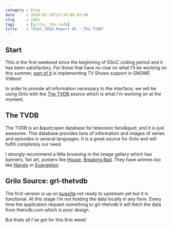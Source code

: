 ```yaml
---
category : blog
date     : 2014-05-24T23:34:00-03:00
slug     : 1403
tags     : [grilo, the-tvdb]
title    : "GSoC 2014 Report #1 - The TVDB"
---
```


## Start

This is the first weekend since the beginning of GSoC coding period and
it has been satisfactory. For those that have no clue on what I'll be
working on this summer, [part of
it](https://wiki.gnome.org/Outreach/SummerOfCode/2014/Projects/VictorToso_VideosAndMusicWithGrilo)
is implementing TV Shows support in GNOME Videos!

In order to provide all information necessary to the interface, we will
be using Grilo with the [The TVDB](http://thetvdb.com/) source which is
what I'm working on at the moment.

## The TVDB

The TVDB is an &amp;quot;open database for television fans&amp;quot; and
it is just awesome. This database provides tons of information and
images of series and episodes in several languages. It is a great source
for Grilo and will fulfill completely our need.

I strongly recommend a little browsing in the image gallery which has
banners, fan art, posters like
[House](http://thetvdb.com/?tab=series&amp;amp;id=73255), [Breaking
Bad](http://thetvdb.com/?tab=series&amp;amp;id=81189&amp;amp;lid=7).
They have animes too like
[Naruto](http://thetvdb.com/?tab=series&amp;amp;id=78857&amp;amp;lid=7)
or
[Evangelion](http://thetvdb.com/?tab=series&amp;amp;id=70350&amp;amp;lid=7).

## Grilo Source: grl-thetvdb

The first version is up on
[bugzilla](https://bugzilla.gnome.org/show_bug.cgi?id=672933) not ready
to upstream yet but it is functional. At this stage I'm not holding the
data locally in any form. Every time the application request something
to grl-thetvdb it will fetch the data from thetvdb.com which is poor
design.

But thats all I've got for this first week!

